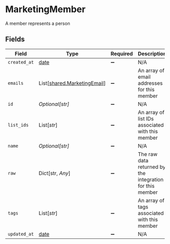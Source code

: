 # MarketingMember

A member represents a person


## Fields

| Field                                                                | Type                                                                 | Required                                                             | Description                                                          |
| -------------------------------------------------------------------- | -------------------------------------------------------------------- | -------------------------------------------------------------------- | -------------------------------------------------------------------- |
| `created_at`                                                         | [date](https://docs.python.org/3/library/datetime.html#date-objects) | :heavy_minus_sign:                                                   | N/A                                                                  |
| `emails`                                                             | List[[shared.MarketingEmail](../../models/shared/marketingemail.md)] | :heavy_minus_sign:                                                   | An array of email addresses for this member                          |
| `id`                                                                 | *Optional[str]*                                                      | :heavy_minus_sign:                                                   | N/A                                                                  |
| `list_ids`                                                           | List[*str*]                                                          | :heavy_minus_sign:                                                   | An array of list IDs associated with this member                     |
| `name`                                                               | *Optional[str]*                                                      | :heavy_minus_sign:                                                   | N/A                                                                  |
| `raw`                                                                | Dict[str, *Any*]                                                     | :heavy_minus_sign:                                                   | The raw data returned by the integration for this member             |
| `tags`                                                               | List[*str*]                                                          | :heavy_minus_sign:                                                   | An array of tags associated with this member                         |
| `updated_at`                                                         | [date](https://docs.python.org/3/library/datetime.html#date-objects) | :heavy_minus_sign:                                                   | N/A                                                                  |